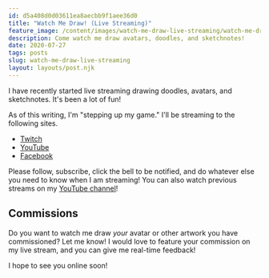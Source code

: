 ```yaml
---
id: d5a408d0d03611ea8aecbb9f1aee36d0
title: "Watch Me Draw! (Live Streaming)"
feature_image: /content/images/watch-me-draw-live-streaming/watch-me-draw.png
description: Come watch me draw avatars, doodles, and sketchnotes!
date: 2020-07-27
tags: posts
slug: watch-me-draw-live-streaming
layout: layouts/post.njk
---
```


I have recently started live streaming drawing doodles, avatars, and sketchnotes. It's been a lot of fun!

As of this writing, I'm "stepping up my game." I'll be streaming to the following sites.

* [Twitch](https://www.twitch.tv/reverentgeek)
* [YouTube](https://www.youtube.com/reverentgeek)
* [Facebook](https://www.facebook.com/rdneal)

Please follow, subscribe, click the bell to be notified, and do whatever else you need to know when I am streaming! You can also watch previous streams on my [YouTube channel](https://www.youtube.com/reverentgeek)!

## Commissions

Do you want to watch me draw _your_ avatar or other artwork you have commissioned? Let me know! I would love to feature your commission on my live stream, and you can give me real-time feedback!

I hope to see you online soon!
